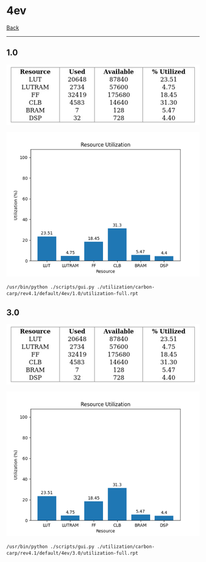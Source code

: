# 4ev

[Back](<../rev4.1.md>)

---

## 1.0

<p align="center">
	<img src="../../../../../images/carbon-carp/rev4.1/default/4ev/1.0/table.jpg" />
</p>

<p align="center">
	<img src="../../../../../images/carbon-carp/rev4.1/default/4ev/1.0/graph.png" />
</p>

`/usr/bin/python ./scripts/gui.py ./utilization/carbon-carp/rev4.1/default/4ev/1.0/utilization-full.rpt`

## 3.0

<p align="center">
	<img src="../../../../../images/carbon-carp/rev4.1/default/4ev/3.0/table.jpg" />
</p>

<p align="center">
	<img src="../../../../../images/carbon-carp/rev4.1/default/4ev/3.0/graph.png" />
</p>

`/usr/bin/python ./scripts/gui.py ./utilization/carbon-carp/rev4.1/default/4ev/3.0/utilization-full.rpt`

